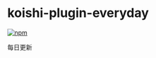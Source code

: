 # koishi-plugin-everyday

[![npm](https://img.shields.io/npm/v/koishi-plugin-everyday?style=flat-square)](https://www.npmjs.com/package/koishi-plugin-everyday)

每日更新
